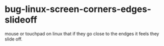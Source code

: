 # bug-linux-screen-corners-edges-slideoff
mouse or touchpad on linux that if they go close to the endges it feels they slide off.
